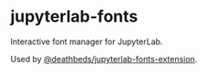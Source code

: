 # jupyterlab-fonts

Interactive font manager for JupyterLab.

Used by [@deathbeds/jupyterlab-fonts-extension](../jupyterlab-fonts-extension/).
